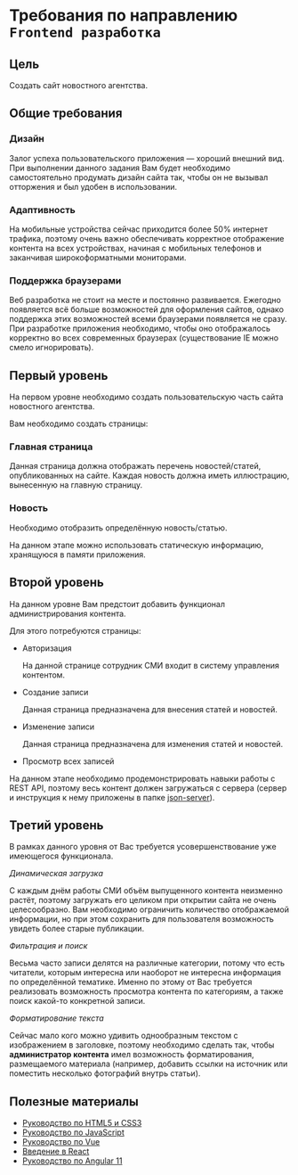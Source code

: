 # Требования по направлению `Frontend разработка`

## Цель

Создать сайт новостного агентства.

## Общие требования

### Дизайн

Залог успеха пользовательского приложения — хороший внешний вид. При выполнении данного задания Вам будет необходимо самостоятельно продумать дизайн сайта так, чтобы он не вызывал отторжения и был удобен в использовании.

### Адаптивность

На мобильные устройства сейчас приходится более 50% интернет трафика, поэтому очень важно обеспечивать корректное отображение контента на всех устройствах, начиная с мобильных телефонов и заканчивая широкоформатными мониторами.

### Поддержка браузерами

Веб разработка не стоит на месте и постоянно развивается. Ежегодно появляется всё больше возможностей для оформления сайтов, однако поддержка этих возможностей всеми браузерами появляется не сразу. При разработке приложения необходимо, чтобы оно отображалось корректно во всех современных браузерах (существование IE можно смело игнорировать).

## Первый уровень

На первом уровне необходимо создать пользовательскую часть сайта новостного агентства.

Вам необходимо создать страницы:
### Главная страница
Данная страница должна отображать перечень новостей/статей, опубликованных на сайте. Каждая новость должна иметь иллюстрацию, вынесенную на главную страницу.
### Новость
Необходимо отобразить определённую новость/статью.

На данном этапе можно использовать статическую информацию, хранящуюся в памяти приложения.

## Второй уровень

На данном уровне Вам предстоит добавить функционал администрирования контента.

Для этого потребуются страницы:
* Авторизация

    На данной странице сотрудник СМИ входит в систему управления контентом.
* Создание записи

    Данная страница предназначена для внесения статей и новостей.
* Изменение записи

    Данная страница предназначена для изменения статей и новостей.
* Просмотр всех записей

На данном этапе необходимо продемонстрировать навыки работы с REST API, поэтому весь контент должен загружаться с сервера (сервер и инструкция к нему приложены в папке [json-server](./json-server)).

## Третий уровень

В рамках данного уровня от Вас требуется усовершенствование уже имеющегося функционала.

_Динамическая загрузка_

С каждым днём работы СМИ объём выпущенного контента неизменно растёт, поэтому загружать его целиком при открытии сайта не очень целесообразно. Вам необходимо ограничить количество отображаемой информации, но при этом сохранить для пользователя возможность увидеть более старые публикации.

_Фильтрация и поиск_

Весьма часто записи делятся на различные категории, потому что есть читатели, которым интересна или наоборот не интересна информация по определённой тематике. Именно по этому от Вас требуется реализовать возможность просмотра контента по категориям, а также поиск какой-то конкретной записи.

_Форматирование текста_

Сейчас мало кого можно удивить однообразным текстом с изображением в заголовке, поэтому необходимо сделать так, чтобы **администратор контента** имел возможность форматирования, размещаемого материала (например, добавить ссылки на источник или поместить несколько фотографий внутрь статьи).

## Полезные материалы
* [Руководство по HTML5 и CSS3](https://metanit.com/web/html5/)
* [Руководство по JavaScript](https://metanit.com/web/javascript/)
* [Руководство по Vue](https://ru.vuejs.org/v2/guide/)
* [Введение в React](https://reactjs.org/tutorial/tutorial.html)
* [Руководство по Angular 11](https://metanit.com/web/angular2/)
